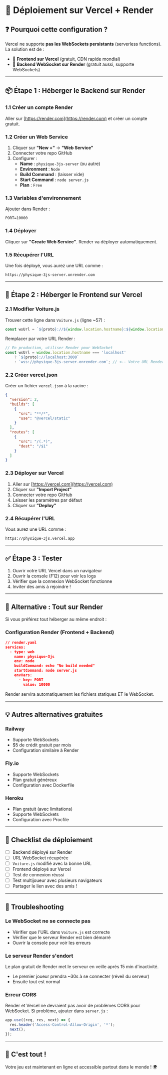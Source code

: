 # 🚀 Déploiement sur Vercel + Render

## ❓ Pourquoi cette configuration ?

Vercel ne supporte **pas les WebSockets persistants** (serverless functions). La solution est de :
- 🎨 **Frontend sur Vercel** (gratuit, CDN rapide mondial)
- 🔌 **Backend WebSocket sur Render** (gratuit aussi, supporte WebSockets)

---

## 📦 Étape 1 : Héberger le Backend sur Render

### 1.1 Créer un compte Render
Aller sur [https://render.com](https://render.com) et créer un compte gratuit.

### 1.2 Créer un Web Service
1. Cliquer sur **"New +"** → **"Web Service"**
2. Connecter votre repo GitHub
3. Configurer :
   - **Name** : `physique-3js-server` (ou autre)
   - **Environment** : `Node`
   - **Build Command** : (laisser vide)
   - **Start Command** : `node server.js`
   - **Plan** : `Free`

### 1.3 Variables d'environnement
Ajouter dans Render :
```
PORT=10000
```

### 1.4 Déployer
Cliquer sur **"Create Web Service"**. Render va déployer automatiquement.

### 1.5 Récupérer l'URL
Une fois déployé, vous aurez une URL comme :
```
https://physique-3js-server.onrender.com
```

---

## 🎨 Étape 2 : Héberger le Frontend sur Vercel

### 2.1 Modifier Voiture.js
Trouver cette ligne dans `Voiture.js` (ligne ~57) :
```javascript
const wsUrl = `${proto}://${window.location.hostname}:${window.location.port || 3000}`;
```

Remplacer par votre URL Render :
```javascript
// En production, utiliser Render pour WebSocket
const wsUrl = window.location.hostname === 'localhost' 
    ? `${proto}://localhost:3000`
    : `wss://physique-3js-server.onrender.com`; // <-- Votre URL Render ici
```

### 2.2 Créer vercel.json
Créer un fichier `vercel.json` à la racine :
```json
{
  "version": 2,
  "builds": [
    {
      "src": "**/*",
      "use": "@vercel/static"
    }
  ],
  "routes": [
    {
      "src": "/(.*)",
      "dest": "/$1"
    }
  ]
}
```

### 2.3 Déployer sur Vercel
1. Aller sur [https://vercel.com](https://vercel.com)
2. Cliquer sur **"Import Project"**
3. Connecter votre repo GitHub
4. Laisser les paramètres par défaut
5. Cliquer sur **"Deploy"**

### 2.4 Récupérer l'URL
Vous aurez une URL comme :
```
https://physique-3js.vercel.app
```

---

## ✅ Étape 3 : Tester

1. Ouvrir votre URL Vercel dans un navigateur
2. Ouvrir la console (F12) pour voir les logs
3. Vérifier que la connexion WebSocket fonctionne
4. Inviter des amis à rejoindre !

---

## 🔧 Alternative : Tout sur Render

Si vous préférez tout héberger au même endroit :

### Configuration Render (Frontend + Backend)
```json
// render.yaml
services:
  - type: web
    name: physique-3js
    env: node
    buildCommand: echo "No build needed"
    startCommand: node server.js
    envVars:
      - key: PORT
        value: 10000
```

Render servira automatiquement les fichiers statiques ET le WebSocket.

---

## 💡 Autres alternatives gratuites

### Railway
- Supporte WebSockets
- $5 de crédit gratuit par mois
- Configuration similaire à Render

### Fly.io
- Supporte WebSockets
- Plan gratuit généreux
- Configuration avec Dockerfile

### Heroku
- Plan gratuit (avec limitations)
- Supporte WebSockets
- Configuration avec Procfile

---

## 📝 Checklist de déploiement

- [ ] Backend déployé sur Render
- [ ] URL WebSocket récupérée
- [ ] `Voiture.js` modifié avec la bonne URL
- [ ] Frontend déployé sur Vercel
- [ ] Test de connexion réussi
- [ ] Test multijoueur avec plusieurs navigateurs
- [ ] Partager le lien avec des amis !

---

## 🐛 Troubleshooting

### Le WebSocket ne se connecte pas
- Vérifier que l'URL dans `Voiture.js` est correcte
- Vérifier que le serveur Render est bien démarré
- Ouvrir la console pour voir les erreurs

### Le serveur Render s'endort
Le plan gratuit de Render met le serveur en veille après 15 min d'inactivité.
- Le premier joueur prendra ~30s à se connecter (réveil du serveur)
- Ensuite tout est normal

### Erreur CORS
Render et Vercel ne devraient pas avoir de problèmes CORS pour WebSocket.
Si problème, ajouter dans `server.js` :
```javascript
app.use((req, res, next) => {
  res.header('Access-Control-Allow-Origin', '*');
  next();
});
```

---

## 🎉 C'est tout !

Votre jeu est maintenant en ligne et accessible partout dans le monde ! 🌍
